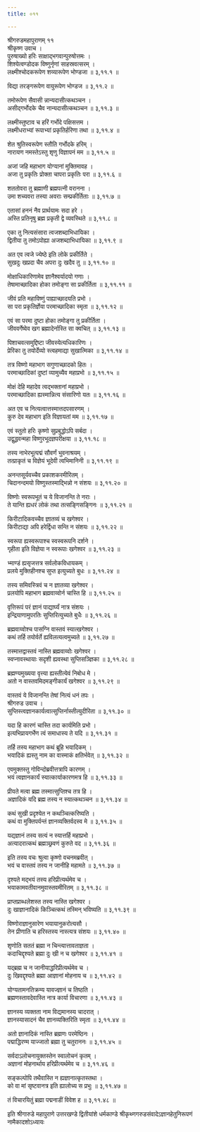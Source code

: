 ```yaml
---
title: ०११

---
```

श्रीगरुडमहापुराणम् ११  
श्रीकृष्ण उवाच ।  
पुरुषाख्यो हरिः साक्षाद्भगवान्पुरुषोत्तमः ।  
शिश्येत्वण्डोदक विष्णुर्नृणां साहस्रवत्सरम् ।  
लक्ष्मीश्चोदकरूपेण शय्यारूपेण भोण्डजा ॥ ३,११.१ ॥  
  
विद्या तरङ्गरूपेण वायुरूपेण भोण्डज ॥ ३,११.२ ॥  
  
तमोरूपेण सैवासी न्नान्यदासीत्कथञ्चन ।  
असीद्गर्भोदके चैव नान्यदासीत्कथञ्चन ॥ ३,११.३ ॥  
  
लक्ष्मीस्तुष्टाव च हरिं गर्भोदे पक्षिसत्तम ।  
लक्ष्मीधराभ्यां रूपाभ्यां प्रकृतिर्हरिणा तथा ॥ ३,११.४ ॥  
  
शेत श्रुतिस्वरूपेण स्तौति गर्भोदके हरिम् ।  
नारायण नमस्तेऽस्तु शृणु विज्ञापनं मम ॥ ३,११.५ ॥  
  
अजां जहि महाभाग योग्यानां मुक्तिमावह ।  
अजा तु प्रकृतिः प्रोक्ता चापरा प्रकृतिः परा ॥ ३,११.६ ॥  
  
शततोवरा तु ब्रह्माणी ब्रह्मपत्नी वरानना ।  
उमा शच्यवरा तस्या अवराः सम्प्रकीर्तिताः ॥ ३,११.७ ॥  
  
एतासां हननं नैव प्रार्थयामः सदा हरे ।  
अस्ति प्रतिनृषु ब्रह्म प्रकृती द्वे व्यवस्थिते ॥ ३,११.८ ॥  
  
एका तु नित्यसंसारा त्वजशब्दाभिधायिका ।  
द्वितीया तु तमोऽपोह्या अजशब्दाभिधायिका ॥ ३,११.९ ॥  
  
अत एव त्वजे ज्येष्ठे इति लोके प्रकीर्तिते ।  
सुखदुः खप्रदा चैव अपरा दुः खदैव तु ॥ ३,११.१० ॥  
  
मोक्षाधिकारिणामेव ज्ञानैश्वर्यादयो गणाः ।  
तेषामाच्छादिका होका तमोङ्गा सा प्रकीर्तिता ॥ ३,११.११ ॥  
  
जीवं प्रति महाविष्णुं पाह्याच्छादयति प्रभो ।  
सा परा प्रकृतिर्ज्ञेया परमाच्छादिका स्मृता ॥ ३,११.१२ ॥  
  
एवं सा परमा दुष्टा होका तमोङ्गा तु प्रकीर्तिता ।  
जीववर्गेष्वेव खग ब्रह्मादेर्नास्ति सा क्वचित् ॥ ३,११.१३ ॥  
  
पिशाचवत्समुद्दिष्टा जीवस्येत्यधिकारिणः ।  
प्रेरिका तु तयोर्देव्यो स्त्वहमाद्या सुखात्मिका ॥ ३,११.१४ ॥  
  
तत्र विष्णो महाभाग सगुणाच्छादको हितः ।  
परमाच्छादिकां दुष्टां व्यामुच्यैव महाप्रभो ॥ ३,११.१५ ॥  
  
मोक्षं देहि महादेव त्वद्भक्तानां महाप्रभो ।  
परमाच्छादिका ह्यस्मान्नित्य संसारिणो यतः ॥ ३,११.१६ ॥  
  
अत एव च नित्यत्वात्तस्मात्तदपसारणम् ।  
कुरु देव महाभाग इति विज्ञायतां मम ॥ ३,११.१७ ॥  
  
एवं स्तुतो हरिः कृष्णो सुप्रबुद्धोऽपि सर्बदा ।  
उद्वुद्धवन्महा विष्णुरभूदज्ञपरीक्षया ॥ ३,११.१८ ॥  
  
तस्य नाभेरभूत्पद्मं सौवर्णं भुवनाश्रयम् ।  
तत्प्राकृतं च विज्ञेयं भूदेवी त्वभिमानिनी ॥ ३,११.१९ ॥  
  
अनन्तसूर्यवच्चैव प्रकाशकरमीरितम् ।  
चिदानन्दमयो विष्णुस्तस्माद्भिन्नो न संशयः ॥ ३,११.२० ॥  
  
विष्णोः स्वरूपभूतं च ये विजानन्ति ते नराः ।  
ते यान्ति ह्यधरं लोकं तथा तत्सङ्गिसङ्गिनः ॥ ३,११.२१ ॥  
  
किरीटादिकवच्चैव ज्ञातव्यं च खगेश्वर ।  
किरीटाद्या अपि हरेर्द्विधा सन्ति न संशयः ॥ ३,११.२२ ॥  
  
स्वरूपा ह्यस्वरूपाश्च स्वस्वरूपनि दर्शने ।  
गृहीता इति विज्ञेया न स्वरूपाः खगेश्वर ॥ ३,११.२३ ॥  
  
भ्माण्डं ह्यसृजत्तत्र सर्वलोकविधायकम् ।  
प्रलये मुक्तिहीनश्च सुप्त इत्युच्यते बुधः ॥ ३,११.२४ ॥  
  
तस्य समिवस्त्रिवं च न ज्ञातव्या खगेश्वर ।  
प्रलयोपि महाभाग ब्रह्मवाय्वोर्न चास्ति हि ॥ ३,११.२५ ॥  
  
वृत्तिरूपं परं ज्ञानं पाद्यार्घ्यं नात्र संशयः ।  
इन्द्रियाणामुपरतिः सुप्तिरित्युच्यते बुधैः ॥ ३,११.२६ ॥  
  
ब्रह्मवाय्वोश्च पासग्नि वास्तवं स्यात्खगेश्वर ।  
कथं तर्हि तयोर्वर्ते ह्यविलत्यत्वमुच्यते ॥ ३,११.२७ ॥  
  
तस्मात्तद्वास्तवं नास्ति ब्रह्मवाय्वोः खगेश्वर ।  
स्वप्नावस्थायाः सदृशी ह्यवस्था सुप्तिसञ्ज्ञिका ॥ ३,११.२८ ॥  
  
ब्रह्मण्यमुख्यया वृत्त्या ह्यस्तीत्येवं निबोध मे ।  
अतो न वास्तवमिदमङ्गीकार्यं खगेश्वर ॥ ३,११.२९ ॥  
  
वास्तवं ये विजानन्ति तेषां नित्यं धनं तपः ।  
श्रीगरुड उवाच ।  
सुप्तिस्त्वज्ञानकार्यत्वात्सुप्तिर्नास्तीत्युदीरिता ॥ ३,११.३० ॥  
  
यदा हि कारणं चास्ति तदा कार्यमिति प्रभो ।  
इत्यभिप्रायगर्भेण त्वं समाधास्य ते यदि ॥ ३,११.३१ ॥  
  
तर्हि तस्य महाभाग कथं ब्रूहि भयादिकम् ।  
भयादिकं ह्यस्तु नाम का वास्माकं क्षतिर्भवेत् ॥ ३,११.३२ ॥  
  
एवमुक्तस्तु गोविन्दोब्रवीत्तत्रापि कारणम् ।  
भयं त्वज्ञानकार्यं स्यात्कार्याकारणमत्र हि ॥ ३,११.३३ ॥  
  
प्रीयते मत्वा ब्रह्म तस्मात्सुप्तिश्च तत्र हि ।  
अज्ञादिकं यदि ब्रह्म तस्य न स्यात्कथञ्चन ॥ ३,११.३४ ॥  
  
कथं सुखी प्रदृश्येत न कथञ्चित्करिष्यति ।  
कथं वा मुक्तिपर्यन्तं ज्ञानव्यक्तिर्वदस्व मे ॥ ३,११.३५ ॥  
  
यद्यज्ञानं तस्य सत्यं न स्यात्तर्हि महाप्रभो ।  
अत्यादरात्कथं ब्रह्मञ्छ्रवणं कुरुते वद ॥ ३,११.३६ ॥  
  
इति तस्य वचः श्रुत्वा कृष्णो वचनमब्रवीत् ।  
भयं च वास्तवं तस्य न जानीहि महामते ॥ ३,११.३७ ॥  
  
दृश्यते मद्भयं तस्य हरिप्रीत्यर्थमेव च ।  
भयाकामवतीवानमुवास्तवमीरितम् ॥ ३,११.३८ ॥  
  
प्राप्तप्राब्धलेशस्त तस्य नास्ति खगेश्वर ।  
दुः खाज्ञानादिकं किञ्चित्कथं तस्मिन् भविष्यति ॥ ३,११.३९ ॥  
  
विष्णोराज्ञानुसारेण भयायानुकरोत्यसौ ।  
तेन प्रीणाति च हरिस्तस्य नास्त्यत्र संशयः ॥ ३,११.४० ॥  
  
शृणोति सततं ब्रह्मा न चिन्त्यात्तावताज्ञता ।  
कदाचिद्दृश्यते ब्रह्मा दुः खी न च खगेश्वर ॥ ३,११.४१ ॥  
  
यद्ब्रह्म च न जानीयाद्धरिप्रीत्यर्थमेव च ।  
दुः खिवद्दृश्यते ब्रह्मा आज्ञानां मोहनाय च ॥ ३,११.४२ ॥  
  
योग्यतामनतिक्रम्य यावज्ज्ञानं च तिष्ठति ।  
ब्रह्मणस्तावदेवास्ति नात्र कार्या विचारणा ॥ ३,११.४३ ॥  
  
ज्ञानस्य व्यक्तता नाम विद्यमानस्य चादरात् ।  
ज्ञानस्यासादनं चैव ज्ञानव्यक्तिरिति स्मृता ॥ ३,११.४४ ॥  
  
अतो ज्ञानादिकं नास्ति ब्रह्मणः परमेष्ठिनः ।  
पद्माद्धिरण्म याज्जातो ब्रह्मा तु चतुराननः ॥ ३,११.४५ ॥  
  
सर्वदाऽलोचनायुक्तस्तेन स्वालोचनं कृतम् ।  
अज्ञानां मोहनार्थाय हरिप्रीत्यर्थमेव च ॥ ३,११.४६ ॥  
  
सङ्कल्पोपि तथैवास्ति न ह्यज्ञानात्कृतस्तथा ।  
को वा मां सृष्टवानत्र इति ह्यालोच्य स प्रभुः ॥ ३,११.४७ ॥  
  
तं विचारयितुं ब्रह्मा पद्मनाडीं विवेश ह ॥ ३,११.४८ ॥  
  
इति श्रीगारुडे महापुराणे उत्तरखण्डे द्वितीयांशे धर्मकाण्डे श्रीकृथ्णगरुडसंवादेऽज्ञानहेतुनिरूपणं नामैकादशोऽध्यायः
